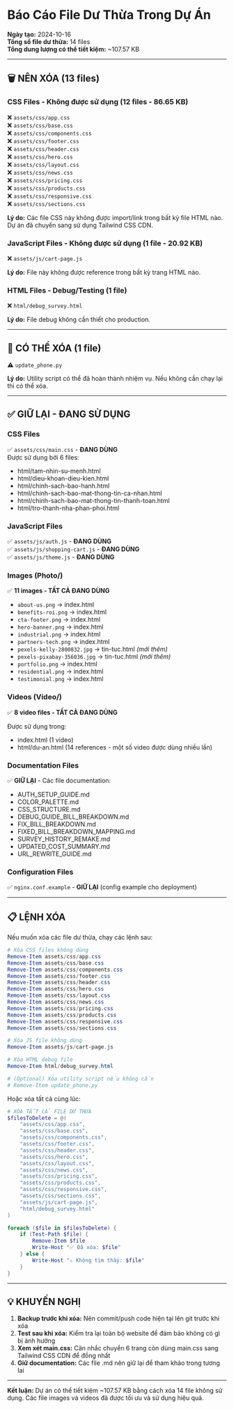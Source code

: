 # Báo Cáo File Dư Thừa Trong Dự Án

**Ngày tạo:** 2024-10-16  
**Tổng số file dư thừa:** 14 files  
**Tổng dung lượng có thể tiết kiệm:** ~107.57 KB

---

## 🗑️ NÊN XÓA (13 files)

### CSS Files - Không được sử dụng (12 files - 86.65 KB)

❌ `assets/css/app.css`  
❌ `assets/css/base.css`  
❌ `assets/css/components.css`  
❌ `assets/css/footer.css`  
❌ `assets/css/header.css`  
❌ `assets/css/hero.css`  
❌ `assets/css/layout.css`  
❌ `assets/css/news.css`  
❌ `assets/css/pricing.css`  
❌ `assets/css/products.css`  
❌ `assets/css/responsive.css`  
❌ `assets/css/sections.css`

**Lý do:** Các file CSS này không được import/link trong bất kỳ file HTML nào. Dự án đã chuyển sang sử dụng Tailwind CSS CDN.

### JavaScript Files - Không được sử dụng (1 file - 20.92 KB)

❌ `assets/js/cart-page.js`

**Lý do:** File này không được reference trong bất kỳ trang HTML nào.

### HTML Files - Debug/Testing (1 file)

❌ `html/debug_survey.html`

**Lý do:** File debug không cần thiết cho production.

---

## 🤔 CÓ THỂ XÓA (1 file)

⚠️ `update_phone.py`

**Lý do:** Utility script có thể đã hoàn thành nhiệm vụ. Nếu không cần chạy lại thì có thể xóa.

---

## ✅ GIỮ LẠI - ĐANG SỬ DỤNG

### CSS Files

✅ `assets/css/main.css` - **ĐANG DÙNG**  
Được sử dụng bởi 6 files:
- html/tam-nhin-su-menh.html
- html/dieu-khoan-dieu-kien.html
- html/chinh-sach-bao-hanh.html
- html/chinh-sach-bao-mat-thong-tin-ca-nhan.html
- html/chinh-sach-bao-mat-thong-tin-thanh-toan.html
- html/tro-thanh-nha-phan-phoi.html

### JavaScript Files

✅ `assets/js/auth.js` - **ĐANG DÙNG**  
✅ `assets/js/shopping-cart.js` - **ĐANG DÙNG**  
✅ `assets/js/theme.js` - **ĐANG DÙNG**

### Images (Photo/)

✅ **11 images - TẤT CẢ ĐANG DÙNG**

- `about-us.png` → index.html
- `benefits-roi.png` → index.html
- `cta-footer.png` → index.html
- `hero-banner.png` → index.html
- `industrial.png` → index.html
- `partners-tech.png` → index.html
- `pexels-kelly-2800832.jpg` → tin-tuc.html *(mới thêm)*
- `pexels-pixabay-356036.jpg` → tin-tuc.html *(mới thêm)*
- `portfolio.png` → index.html
- `residential.png` → index.html
- `testimonial.png` → index.html

### Videos (Video/)

✅ **8 video files - TẤT CẢ ĐANG DÙNG**

Được sử dụng trong:
- index.html (1 video)
- html/du-an.html (14 references - một số video được dùng nhiều lần)

### Documentation Files

✅ **GIỮ LẠI** - Các file documentation:
- AUTH_SETUP_GUIDE.md
- COLOR_PALETTE.md
- CSS_STRUCTURE.md
- DEBUG_GUIDE_BILL_BREAKDOWN.md
- FIX_BILL_BREAKDOWN.md
- FIXED_BILL_BREAKDOWN_MAPPING.md
- SURVEY_HISTORY_REMAKE.md
- UPDATED_COST_SUMMARY.md
- URL_REWRITE_GUIDE.md

### Configuration Files

✅ `nginx.conf.example` - **GIỮ LẠI** (config example cho deployment)

---

## 📋 LỆNH XÓA

Nếu muốn xóa các file dư thừa, chạy các lệnh sau:

```powershell
# Xóa CSS files không dùng
Remove-Item assets/css/app.css
Remove-Item assets/css/base.css
Remove-Item assets/css/components.css
Remove-Item assets/css/footer.css
Remove-Item assets/css/header.css
Remove-Item assets/css/hero.css
Remove-Item assets/css/layout.css
Remove-Item assets/css/news.css
Remove-Item assets/css/pricing.css
Remove-Item assets/css/products.css
Remove-Item assets/css/responsive.css
Remove-Item assets/css/sections.css

# Xóa JS file không dùng
Remove-Item assets/js/cart-page.js

# Xóa HTML debug file
Remove-Item html/debug_survey.html

# (Optional) Xóa utility script nếu không cần
# Remove-Item update_phone.py
```

Hoặc xóa tất cả cùng lúc:

```powershell
# XÓA TẤT CẢ FILE DƯ THỪA
$filesToDelete = @(
    "assets/css/app.css",
    "assets/css/base.css",
    "assets/css/components.css",
    "assets/css/footer.css",
    "assets/css/header.css",
    "assets/css/hero.css",
    "assets/css/layout.css",
    "assets/css/news.css",
    "assets/css/pricing.css",
    "assets/css/products.css",
    "assets/css/responsive.css",
    "assets/css/sections.css",
    "assets/js/cart-page.js",
    "html/debug_survey.html"
)

foreach ($file in $filesToDelete) {
    if (Test-Path $file) {
        Remove-Item $file
        Write-Host "✅ Đã xóa: $file"
    } else {
        Write-Host "⚠️ Không tìm thấy: $file"
    }
}
```

---

## 💡 KHUYẾN NGHỊ

1. **Backup trước khi xóa:** Nên commit/push code hiện tại lên git trước khi xóa
2. **Test sau khi xóa:** Kiểm tra lại toàn bộ website để đảm bảo không có gì bị ảnh hưởng
3. **Xem xét main.css:** Cân nhắc chuyển 6 trang còn dùng main.css sang Tailwind CSS CDN để đồng nhất
4. **Giữ documentation:** Các file .md nên giữ lại để tham khảo trong tương lai

---

**Kết luận:** Dự án có thể tiết kiệm ~107.57 KB bằng cách xóa 14 file không sử dụng. Các file images và videos đã được tối ưu và sử dụng hiệu quả.


